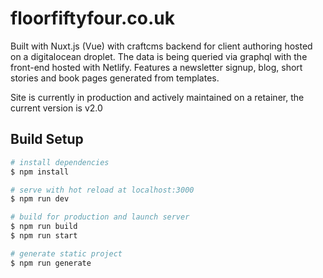 # floorfiftyfour.co.uk

Built with Nuxt.js (Vue) with craftcms backend for client authoring hosted on a digitalocean droplet. The data is being queried via graphql with the front-end hosted with Netlify. Features a newsletter signup, blog, short stories and book pages generated from templates.

Site is currently in production and actively maintained on a retainer, the current version is v2.0 

## Build Setup

```bash
# install dependencies
$ npm install

# serve with hot reload at localhost:3000
$ npm run dev

# build for production and launch server
$ npm run build
$ npm run start

# generate static project
$ npm run generate
```
